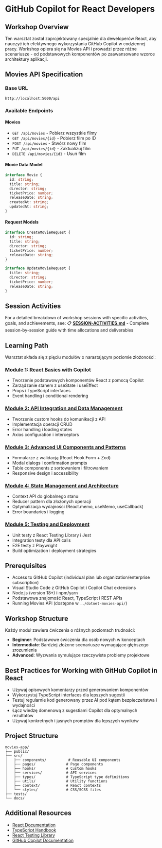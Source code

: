 # GitHub Copilot for React Developers

## Workshop Overview
Ten warsztat został zaprojektowany specjalnie dla deweloperów React, aby nauczyć ich efektywnego wykorzystania GitHub Copilot w codziennej pracy. Workshop opiera się na Movies API i prowadzi przez różne scenariusze - od podstawowych komponentów po zaawansowane wzorce architektury aplikacji.

## Movies API Specification

### Base URL
```
http://localhost:5000/api
```

### Available Endpoints

#### Movies
- `GET /api/movies` - Pobierz wszystkie filmy
- `GET /api/movies/{id}` - Pobierz film po ID
- `POST /api/movies` - Stwórz nowy film
- `PUT /api/movies/{id}` - Zaktualizuj film
- `DELETE /api/movies/{id}` - Usuń film

#### Movie Data Model
```typescript
interface Movie {
  id: string;
  title: string;
  director: string;
  ticketPrice: number;
  releaseDate: string;
  createdAt: string;
  updatedAt: string;
}
```

#### Request Models
```typescript
interface CreateMovieRequest {
  id: string;
  title: string;
  director: string;
  ticketPrice: number;
  releaseDate: string;
}

interface UpdateMovieRequest {
  title: string;
  director: string;
  ticketPrice: number;
  releaseDate: string;
}
```

## Session Activities

For a detailed breakdown of workshop sessions with specific activities, goals, and achievements, see:
📋 **[SESSION-ACTIVITIES.md](./SESSION-ACTIVITIES.md)** - Complete session-by-session guide with time allocations and deliverables

## Learning Path

Warsztat składa się z pięciu modułów o narastającym poziomie złożoności:

### [Module 1: React Basics with Copilot](./module1-react-basics/README.md)
- Tworzenie podstawowych komponentów React z pomocą Copilot
- Zarządzanie stanem z useState i useEffect
- Props i TypeScript interfaces
- Event handling i conditional rendering

### [Module 2: API Integration and Data Management](./module2-api-integration/README.md)
- Tworzenie custom hooks do komunikacji z API
- Implementacja operacji CRUD
- Error handling i loading states
- Axios configuration i interceptors

### [Module 3: Advanced UI Components and Patterns](./module3-advanced-ui/README.md)
- Formularze z walidacją (React Hook Form + Zod)
- Modal dialogs i confirmation prompts
- Table components z sortowaniem i filtrowaniem
- Responsive design i accessibility

### [Module 4: State Management and Architecture](./module4-state-management/README.md)
- Context API do globalnego stanu
- Reducer pattern dla złożonych operacji
- Optymalizacja wydajności (React.memo, useMemo, useCallback)
- Error boundaries i logging

### [Module 5: Testing and Deployment](./module5-testing-deployment/README.md)
- Unit testy z React Testing Library i Jest
- Integration testy dla API calls
- E2E testy z Playwright
- Build optimization i deployment strategies

## Prerequisites
- Access to GitHub Copilot (individual plan lub organization/enterprise subscription)
- Visual Studio Code z GitHub Copilot i Copilot Chat extensions
- Node.js (version 18+) i npm/yarn
- Podstawowa znajomość React, TypeScript i REST APIs
- Running Movies API (dostępne w `../dotnet-movies-api/`)

## Workshop Structure
Każdy moduł zawiera ćwiczenia o różnych poziomach trudności:
- **Beginner**: Podstawowe ćwiczenia dla osób nowych w konceptach
- **Intermediate**: Bardziej złożone scenariusze wymagające głębszego zrozumienia
- **Advanced**: Wyzwania symulujące rzeczywiste problemy projektowe

## Best Practices for Working with GitHub Copilot in React
- Używaj opisowych komentarzy przed generowaniem komponentów
- Wykorzystuj TypeScript interfaces dla lepszych sugestii
- Testuj regularnie kod generowany przez AI pod kątem bezpieczeństwa i wydajności
- Łącz wiedzę domenową z sugestiami Copilot dla optymalnych rezultatów
- Używaj konkretnych i jasnych promptów dla lepszych wyników

## Project Structure
```
movies-app/
├── public/
├── src/
│   ├── components/          # Reusable UI components
│   ├── pages/              # Page components
│   ├── hooks/              # Custom hooks
│   ├── services/           # API services
│   ├── types/              # TypeScript type definitions
│   ├── utils/              # Utility functions
│   ├── context/            # React contexts
│   └── styles/             # CSS/SCSS files
├── tests/
└── docs/
```

## Additional Resources
- [React Documentation](https://react.dev/)
- [TypeScript Handbook](https://www.typescriptlang.org/docs/)
- [React Testing Library](https://testing-library.com/docs/react-testing-library/intro/)
- [GitHub Copilot Documentation](https://docs.github.com/en/copilot)
